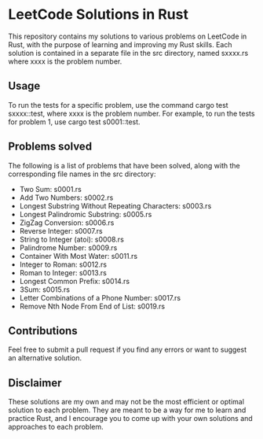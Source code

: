 # LeetCode Solutions in Rust
This repository contains my solutions to various problems on LeetCode in Rust, with the purpose of learning and improving my Rust skills. Each solution is contained in a separate file in the src directory, named sxxxx.rs where xxxx is the problem number.

## Usage
To run the tests for a specific problem, use the command cargo test sxxxx::test, where xxxx is the problem number. For example, to run the tests for problem 1, use cargo test s0001::test.

## Problems solved
The following is a list of problems that have been solved, along with the corresponding file names in the src directory:

- Two Sum: s0001.rs
- Add Two Numbers: s0002.rs
- Longest Substring Without Repeating Characters: s0003.rs
- Longest Palindromic Substring: s0005.rs
- ZigZag Conversion: s0006.rs
- Reverse Integer: s0007.rs
- String to Integer (atoi): s0008.rs
- Palindrome Number: s0009.rs
- Container With Most Water: s0011.rs
- Integer to Roman: s0012.rs
- Roman to Integer: s0013.rs
- Longest Common Prefix: s0014.rs
- 3Sum: s0015.rs
- Letter Combinations of a Phone Number: s0017.rs
- Remove Nth Node From End of List: s0019.rs
## Contributions
Feel free to submit a pull request if you find any errors or want to suggest an alternative solution.

## Disclaimer
These solutions are my own and may not be the most efficient or optimal solution to each problem. They are meant to be a way for me to learn and practice Rust, and I encourage you to come up with your own solutions and approaches to each problem.
